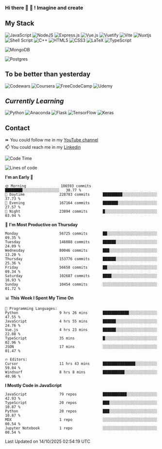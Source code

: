### Hi there 👋 🤖 ! Imagine and create

## My Stack
![JavaScript](https://img.shields.io/badge/javascript-%23323330.svg?style=for-the-badge&logo=javascript&logoColor=%23F7DF1E) ![NodeJS](https://img.shields.io/badge/node.js-6DA55F?style=for-the-badge&logo=node.js&logoColor=white) <img alt="Express.js" src="https://img.shields.io/badge/express.js%20-%23404d59.svg?&style=for-the-badge"/> ![Vue.js](https://img.shields.io/badge/vuejs-%2335495e.svg?style=for-the-badge&logo=vuedotjs&logoColor=%234FC08D) ![Vuetify](https://img.shields.io/badge/Vuetify-1867C0?style=for-the-badge&logo=vuetify&logoColor=AEDDFF) ![Vite](https://img.shields.io/badge/vite-%23646CFF.svg?style=for-the-badge&logo=vite&logoColor=white) ![Nuxtjs](https://img.shields.io/badge/Nuxt-002E3B?style=for-the-badge&logo=nuxtdotjs&logoColor=#00DC82) ![Shell Script](https://img.shields.io/badge/shell_script-%23121011.svg?style=for-the-badge&logo=gnu-bash&logoColor=white) ![C++](https://img.shields.io/badge/c++-%2300599C.svg?style=for-the-badge&logo=c%2B%2B&logoColor=white) ![HTML5](https://img.shields.io/badge/html5-%23E34F26.svg?style=for-the-badge&logo=html5&logoColor=white) ![CSS3](https://img.shields.io/badge/css3-%231572B6.svg?style=for-the-badge&logo=css3&logoColor=white) ![LaTeX](https://img.shields.io/badge/latex-%23008080.svg?style=for-the-badge&logo=latex&logoColor=white) ![TypeScript](https://img.shields.io/badge/typescript-%23007ACC.svg?style=for-the-badge&logo=typescript&logoColor=white)
<div>
  <img alt="MongoDB" src ="https://img.shields.io/badge/MongoDB-%234ea94b.svg?&style=for-the-badge&logo=mongodb&logoColor=white"/>
  
  ![Postgres](https://img.shields.io/badge/postgres-%23316192.svg?style=for-the-badge&logo=postgresql&logoColor=white)
</div>

## To be better than yesterday
![Codewars](https://img.shields.io/badge/Codewars-B1361E?style=for-the-badge&logo=codewars&logoColor=grey)
  ![Coursera](https://img.shields.io/badge/Coursera-%230056D2.svg?style=for-the-badge&logo=Coursera&logoColor=white)
  ![FreeCodeCamp](https://img.shields.io/badge/Freecodecamp-%23123.svg?&style=for-the-badge&logo=freecodecamp&logoColor=green)
  ![Udemy](https://img.shields.io/badge/Udemy-A435F0?style=for-the-badge&logo=Udemy&logoColor=white)

## *Currently Learning*
![Python](https://img.shields.io/badge/python-3670A0?style=for-the-badge&logo=python&logoColor=ffdd54) ![Anaconda](https://img.shields.io/badge/Anaconda-%2344A833.svg?style=for-the-badge&logo=anaconda&logoColor=white) 
![Flask](https://img.shields.io/badge/flask-%23000.svg?style=for-the-badge&logo=flask&logoColor=white) ![TensorFlow](https://img.shields.io/badge/TensorFlow-%23FF6F00.svg?style=for-the-badge&logo=TensorFlow&logoColor=white) ![Keras](https://img.shields.io/badge/Keras-%23D00000.svg?style=for-the-badge&logo=Keras&logoColor=white)

## Contact
⏩ You could follow me in my <a href="https://www.youtube.com/c/ViktorJimenezF" target="blank">YouTube channel</a>   <br>
📫 You could reach me in my <a href="https://www.linkedin.com/in/victorjuanjimenez/" target="blank">Linkedin</a>  

<!--START_SECTION:waka-->
![Code Time](http://img.shields.io/badge/Code%20Time-4%2C083%20hrs%2024%20mins-blue)

![Lines of code](https://img.shields.io/badge/From%20Hello%20World%20I%27ve%20Written-786.9%20million%20lines%20of%20code-blue)

**I'm an Early 🐤** 

```text
🌞 Morning                186593 commits      ████████░░░░░░░░░░░░░░░░░   30.77 % 
🌆 Daytime                228783 commits      █████████░░░░░░░░░░░░░░░░   37.73 % 
🌃 Evening                167164 commits      ███████░░░░░░░░░░░░░░░░░░   27.57 % 
🌙 Night                  23894 commits       █░░░░░░░░░░░░░░░░░░░░░░░░   03.94 % 
```
📅 **I'm Most Productive on Thursday** 

```text
Monday                   56725 commits       ██░░░░░░░░░░░░░░░░░░░░░░░   09.35 % 
Tuesday                  146088 commits      ██████░░░░░░░░░░░░░░░░░░░   24.09 % 
Wednesday                80046 commits       ███░░░░░░░░░░░░░░░░░░░░░░   13.20 % 
Thursday                 153776 commits      ██████░░░░░░░░░░░░░░░░░░░   25.36 % 
Friday                   56658 commits       ██░░░░░░░░░░░░░░░░░░░░░░░   09.34 % 
Saturday                 102687 commits      ████░░░░░░░░░░░░░░░░░░░░░   16.93 % 
Sunday                   10454 commits       ░░░░░░░░░░░░░░░░░░░░░░░░░   01.72 % 
```


📊 **This Week I Spent My Time On** 

```text
💬 Programming Languages: 
Python                   9 hrs 26 mins       ████████████░░░░░░░░░░░░░   47.55 % 
JavaScript               4 hrs 55 mins       ██████░░░░░░░░░░░░░░░░░░░   24.76 % 
Vue.js                   4 hrs 23 mins       ██████░░░░░░░░░░░░░░░░░░░   22.08 % 
TypeScript               35 mins             █░░░░░░░░░░░░░░░░░░░░░░░░   02.96 % 
JSON                     17 mins             ░░░░░░░░░░░░░░░░░░░░░░░░░   01.47 % 

🔥 Editors: 
Cursor                   11 hrs 43 mins      ███████████████░░░░░░░░░░   59.04 % 
Windsurf                 8 hrs 8 mins        ██████████░░░░░░░░░░░░░░░   40.96 % 
```

**I Mostly Code in JavaScript** 

```text
JavaScript               79 repos            ███████████░░░░░░░░░░░░░░   42.93 % 
TypeScript               20 repos            ███░░░░░░░░░░░░░░░░░░░░░░   10.87 % 
Python                   20 repos            ███░░░░░░░░░░░░░░░░░░░░░░   10.87 % 
MDX                      1 repo              ░░░░░░░░░░░░░░░░░░░░░░░░░   00.54 % 
Jupyter Notebook         1 repo              ░░░░░░░░░░░░░░░░░░░░░░░░░   00.54 % 
```




 Last Updated on 14/10/2025 02:54:19 UTC
<!--END_SECTION:waka-->

<!--
**ViktorJJF/ViktorJJF** is a ✨ _special_ ✨ repository because its `README.md` (this file) appears on your GitHub profile.



Here are some ideas to get you started:

- 🔭 I’m currently working on ...
- 🌱 I’m currently learning ...
- 👯 I’m looking to collaborate on ...
- 🤔 I’m looking for help with ...
- 💬 Ask me about ...
- 📫 How to reach me: ...
- 😄 Pronouns: ...
- ⚡ Fun fact: ...
-->
